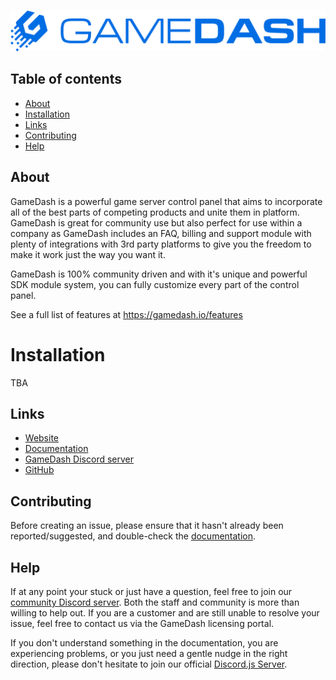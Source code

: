 
<div align="center">
  <br />
  <p>
    <a href="https://gamedash.io"><img src="https://github.com/SchokkerIT/GameDash/blob/master/GameDash_logo.png?raw=true" width="546" alt="GameDash" /></a>
  </p>
</div>

## Table of contents

- [About](#about)
- [Installation](#installation)
- [Links](#links)
- [Contributing](#contributing)
- [Help](#help)

## About

GameDash is a powerful game server control panel that aims to incorporate all of the best parts of competing products and unite them in platform. GameDash is great for community use but also perfect for use within a company as GameDash includes an FAQ, billing and support module with plenty of integrations with 3rd party platforms to give you the freedom to make it work just the way you want it.

GameDash is 100% community driven and with it's unique and powerful SDK module system, you can fully customize every part of the control panel.

See a full list of features at https://gamedash.io/features

# Installation

TBA

## Links

- [Website](https://gamedash.io)
- [Documentation](https://gamedash.io/documentation)
- [GameDash Discord server](https://gamedash.io/discord)
- [GitHub](https://github.com/discordjs/discord.js)

## Contributing

Before creating an issue, please ensure that it hasn't already been reported/suggested, and double-check the
[documentation](https://gamedash.io/documentation).

## Help

If at any point your stuck or just have a question, feel free to join our [community Discord server](https://gamedash.io/discord). Both the staff and community is more than willing to help out. If you are a customer and are still unable to resolve your issue, feel free to contact us via the GameDash licensing portal.

If you don't understand something in the documentation, you are experiencing problems, or you just need a gentle
nudge in the right direction, please don't hesitate to join our official [Discord.js Server](https://discord.gg/bRCvFy9).
